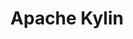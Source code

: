 ---
facebook: https://facebook.com/kylinio
git: https://github.com/apache/kylin
logohandle: apache_kylin
sort: kylin
tags:
- apache
title: Apache Kylin
twitter: https://x.com/apachekylin
website: http://kylin.apache.org/
---